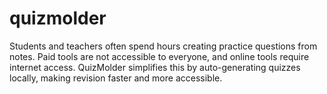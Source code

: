 # quizmolder
Students and teachers often spend hours creating practice questions from notes. Paid tools are not accessible to everyone, and online tools require internet access. QuizMolder simplifies this by auto-generating quizzes locally, making revision faster and more accessible.
